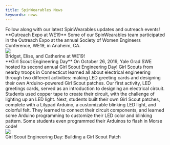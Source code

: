 ```yaml
---
title: SpinWearables News
keywords: news
---
```


<div class="row">
<div class="column dark">
Follow along with our latest SpinWearables updates and outreach events!
</div>   
</div>


<div class="row">
<div class="column colorful long-text">
**Outreach Expo at WE19**     
Some of our SpinWearables team participated in the Outreach Expo at the annual Society of Women Engineers Conference, WE19, in Anaheim, CA.
</div>
</div>  

<div class="row">
<div class="column"> <img src="/images/newspics/WE19_2.jpg"></div>
<div class="column">
Bridget, Elise, and Catherine at WE19!
</div>
    
    
<div class="row">
<div class="column colorful long-text">    
**Girl Scout Engineering Day**  
On October 26, 2019, Yale Grad SWE hosted its second annual Girl Scout Engineering Day! Girl Scouts from nearby troops in Connecticut learned all about electrical engineering through two different activities: making LED greeting cards and designing their own Arduino-powered Girl Scout patches. Our first activity, LED greetings cards, served as an introduction to designing an electrical circuit. Students used copper tape to create their circuit, with the challenge of lighting up an LED light. 
Next, students built their own Girl Scout patches, complete with a Lilypad Arduino, a customizable blinking LED light, and colorful felt. They learned to connect their circuit components, and learned some Arduino programming to customize their LED color and blinking pattern. Some students even programmed their Arduinos to flash in Morse code!  
</div>
</div>

<div class="row">
<div class="column"> <img src="/images/newspics/GirlScouts.jpg"> </div>  
<div class="column long">
Girl Scout Engineering Day: Building a Girl Scout Patch  
</div>
    
